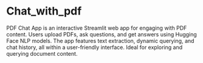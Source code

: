 # Chat_with_pdf
PDF Chat App is an interactive Streamlit web app for engaging with PDF content. Users upload PDFs, ask questions, and get answers using Hugging Face NLP models. The app features text extraction, dynamic querying, and chat history, all within a user-friendly interface. Ideal for exploring and querying document content.
